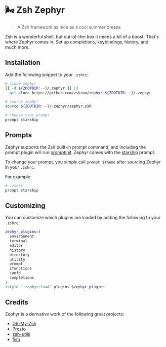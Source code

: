 # :wind_face: Zsh Zephyr

> A Zsh framework as nice as a cool summer breeze

Zsh is a wonderful shell, but out-of-the-box it needs a bit of a boost. That's where
Zephyr comes in. Set up completions, keybindings, history, and much more.

## Installation

Add the following snippet to your `.zshrc`:

```zsh
# clone zephyr
[[ -d ${ZDOTDIR:-~}/.zephyr ]] ||
  git clone https://github.com/zshzoo/zephyr ${ZDOTDIR:-~}/.zephyr

# source zephyr
source ${ZDOTDIR:-~}/.zephyr/zephyr.zsh

# choose your prompt
prompt starship
```

## Prompts

Zephyr supports the Zsh built-in prompt command, and including the prompt plugin will
run [promptinit]. Zephyr comes with the [starship] prompt.

To change your prompt, you simply call `prompt $theme` after sourcing Zephyr in your
`.zshrc`.

For example:

```zsh
# .zshrc
prompt starship
```

## Customizing

You can customize which plugins are loaded by adding the following to your `.zshrc`:

```zsh
zephyr_plugins=(
  environment
  terminal
  editor
  history
  directory
  utility
  prompt
  zfunctions
  confd
  completions
)
zstyle ':zephyr:load' plugins $zephyr_plugins
```

## Credits

Zephyr is a derivative work of the following great projects:

- [Oh-My-Zsh][ohmyzsh]
- [Prezto][prezto]
- [zsh-utils][zsh-utils]
- [fish][fish]


[fish]:                          https://fishshell.com
[ohmyzsh]:                       https://github.com/ohmyzsh/ohmyzsh
[prezto]:                        https://github.com/sorin-ionescu/prezto
[promptinit]:                    https://github.com/zsh-users/zsh/blob/master/Functions/Prompts/promptinit
[starship]:                      https://starship.rs
[zsh-utils]:                     https://github.com/belak/zsh-utils
